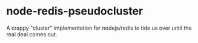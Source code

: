 node-redis-pseudocluster
========================

A crappy "cluster" implementation for nodejs/redis to tide us over until the real deal comes out.

